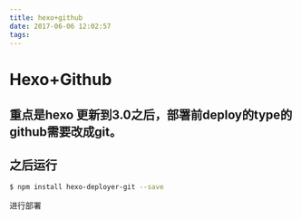 ```yaml
---
title: hexo+github
date: 2017-06-06 12:02:57
tags:
---
```

# Hexo+Github
## 重点是hexo 更新到3.0之后，部署前deploy的type的github需要改成git。

## 之后运行

```bash
$ npm install hexo-deployer-git --save
```

进行部署